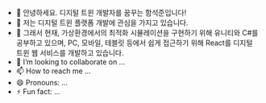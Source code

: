 - 👋 안녕하세요. 디지털 트윈 개발자를 꿈꾸는 함석준입니다!
- 👀 저는 디지털 트윈 플랫폼 개발에 관심을 가지고 있습니다.
- 🌱 그래서 현재, 가상환경에서의 최적화 시뮬레이션을 구현하기 위해 유니티와 C#를 공부하고 있으며,
     PC, 모바일, 테블릿 등에서 쉽게 접근하기 위해 React를 디지털 트윈 웹 서비스를 개발하고 있습니다.
- 💞️ I’m looking to collaborate on ...
- 📫 How to reach me ...
- 😄 Pronouns: ...
- ⚡ Fun fact: ...

<!---
seokjunh/seokjunh is a ✨ special ✨ repository because its `README.md` (this file) appears on your GitHub profile.
You can click the Preview link to take a look at your changes.
--->
